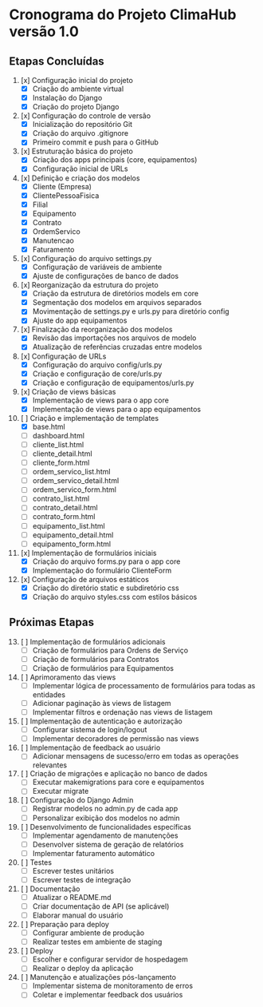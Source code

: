 # Cronograma do Projeto ClimaHub versão 1.0

## Etapas Concluídas

1. [x] Configuração inicial do projeto
   - [x] Criação do ambiente virtual
   - [x] Instalação do Django
   - [x] Criação do projeto Django

2. [x] Configuração do controle de versão
   - [x] Inicialização do repositório Git
   - [x] Criação do arquivo .gitignore
   - [x] Primeiro commit e push para o GitHub

3. [x] Estruturação básica do projeto
   - [x] Criação dos apps principais (core, equipamentos)
   - [x] Configuração inicial de URLs

4. [x] Definição e criação dos modelos
   - [x] Cliente (Empresa)
   - [x] ClientePessoaFisica
   - [x] Filial
   - [x] Equipamento
   - [x] Contrato
   - [x] OrdemServico
   - [x] Manutencao
   - [x] Faturamento

5. [x] Configuração do arquivo settings.py
   - [x] Configuração de variáveis de ambiente
   - [x] Ajuste de configurações de banco de dados

6. [x] Reorganização da estrutura do projeto
   - [x] Criação da estrutura de diretórios models em core
   - [x] Segmentação dos modelos em arquivos separados
   - [x] Movimentação de settings.py e urls.py para diretório config
   - [x] Ajuste do app equipamentos

7. [x] Finalização da reorganização dos modelos
   - [x] Revisão das importações nos arquivos de modelo
   - [x] Atualização de referências cruzadas entre modelos

8. [x] Configuração de URLs
   - [x] Configuração do arquivo config/urls.py
   - [x] Criação e configuração de core/urls.py
   - [x] Criação e configuração de equipamentos/urls.py

9. [x] Criação de views básicas
   - [x] Implementação de views para o app core
   - [x] Implementação de views para o app equipamentos

10. [ ] Criação e implementação de templates
    - [x] base.html
    - [ ] dashboard.html
    - [ ] cliente_list.html
    - [ ] cliente_detail.html
    - [ ] cliente_form.html
    - [ ] ordem_servico_list.html
    - [ ] ordem_servico_detail.html
    - [ ] ordem_servico_form.html
    - [ ] contrato_list.html
    - [ ] contrato_detail.html
    - [ ] contrato_form.html
    - [ ] equipamento_list.html
    - [ ] equipamento_detail.html
    - [ ] equipamento_form.html

11. [x] Implementação de formulários iniciais
    - [x] Criação do arquivo forms.py para o app core
    - [x] Implementação do formulário ClienteForm

12. [x] Configuração de arquivos estáticos
    - [x] Criação do diretório static e subdiretório css
    - [x] Criação do arquivo styles.css com estilos básicos

## Próximas Etapas

13. [ ] Implementação de formulários adicionais
    - [ ] Criação de formulários para Ordens de Serviço
    - [ ] Criação de formulários para Contratos
    - [ ] Criação de formulários para Equipamentos

14. [ ] Aprimoramento das views
    - [ ] Implementar lógica de processamento de formulários para todas as entidades
    - [ ] Adicionar paginação às views de listagem
    - [ ] Implementar filtros e ordenação nas views de listagem

15. [ ] Implementação de autenticação e autorização
    - [ ] Configurar sistema de login/logout
    - [ ] Implementar decoradores de permissão nas views

16. [ ] Implementação de feedback ao usuário
    - [ ] Adicionar mensagens de sucesso/erro em todas as operações relevantes

17. [ ] Criação de migrações e aplicação no banco de dados
    - [ ] Executar makemigrations para core e equipamentos
    - [ ] Executar migrate

18. [ ] Configuração do Django Admin
    - [ ] Registrar modelos no admin.py de cada app
    - [ ] Personalizar exibição dos modelos no admin

19. [ ] Desenvolvimento de funcionalidades específicas
    - [ ] Implementar agendamento de manutenções
    - [ ] Desenvolver sistema de geração de relatórios
    - [ ] Implementar faturamento automático

20. [ ] Testes
    - [ ] Escrever testes unitários
    - [ ] Escrever testes de integração

21. [ ] Documentação
    - [ ] Atualizar o README.md
    - [ ] Criar documentação de API (se aplicável)
    - [ ] Elaborar manual do usuário

22. [ ] Preparação para deploy
    - [ ] Configurar ambiente de produção
    - [ ] Realizar testes em ambiente de staging

23. [ ] Deploy
    - [ ] Escolher e configurar servidor de hospedagem
    - [ ] Realizar o deploy da aplicação

24. [ ] Manutenção e atualizações pós-lançamento
    - [ ] Implementar sistema de monitoramento de erros
    - [ ] Coletar e implementar feedback dos usuários
